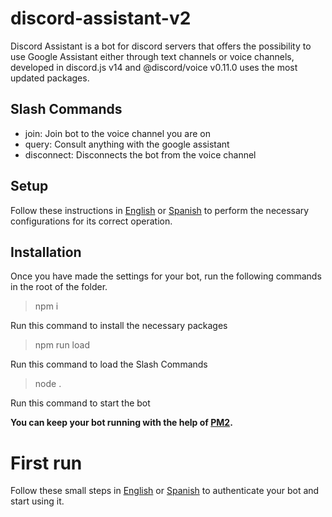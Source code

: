 # discord-assistant-v2
Discord Assistant is a bot for discord servers that offers the possibility to use Google Assistant either through text channels or voice channels, developed in discord.js v14 and @discord/voice v0.11.0 uses the most updated packages.

## Slash Commands
- join: Join bot to the voice channel you are on
- query: Consult anything with the google assistant
- disconnect: Disconnects the bot from the voice channel

## Setup
Follow these instructions in [English]() or [Spanish]() to perform the necessary configurations for its correct operation.

## Installation
Once you have made the settings for your bot, run the following commands in the root of the folder.
> npm i

Run this command to install the necessary packages
> npm run load

Run this command to load the Slash Commands
> node .

Run this command to start the bot

**You can keep your bot running with the help of [PM2](https://pm2.keymetrics.io/docs/usage/quick-start/).**

# First run
Follow these small steps in [English]() or [Spanish]() to authenticate your bot and start using it.
